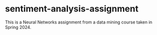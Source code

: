 # sentiment-analysis-assignment
This is a Neural Networks assignment from a data mining course taken in Spring 2024.
